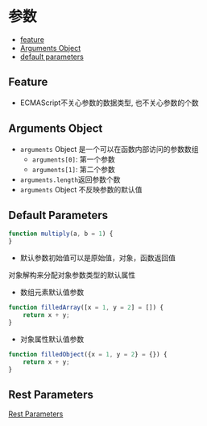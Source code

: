 # 参数

- [feature](#feature)
- [Arguments Object](#arguments对象)
- [default parameters](#default-parameters)

## Feature

- ECMAScript不关心参数的数据类型, 也不关心参数的个数

## Arguments Object

- `arguments` Object 是一个可以在函数内部访问的参数数组
  - `arguments[0]`: 第一个参数
  - `arguments[1]`: 第二个参数
- `arguments.length`返回参数个数
- `arguments` Object 不反映参数的默认值

## Default Parameters

```javascript
function multiply(a, b = 1) {
}
```

- 默认参数初始值可以是原始值，对象，函数返回值

对象解构来分配对象参数类型的默认属性

- 数组元素默认值参数

```js
function filledArray([x = 1, y = 2] = []) {
    return x + y;
}
```

- 对象属性默认值参数

```js
function filledObject({x = 1, y = 2} = {}) {
    return x + y;
}
```

## Rest Parameters

[Rest Parameters](JavaScript_Function_Rest_Parameters.md)
